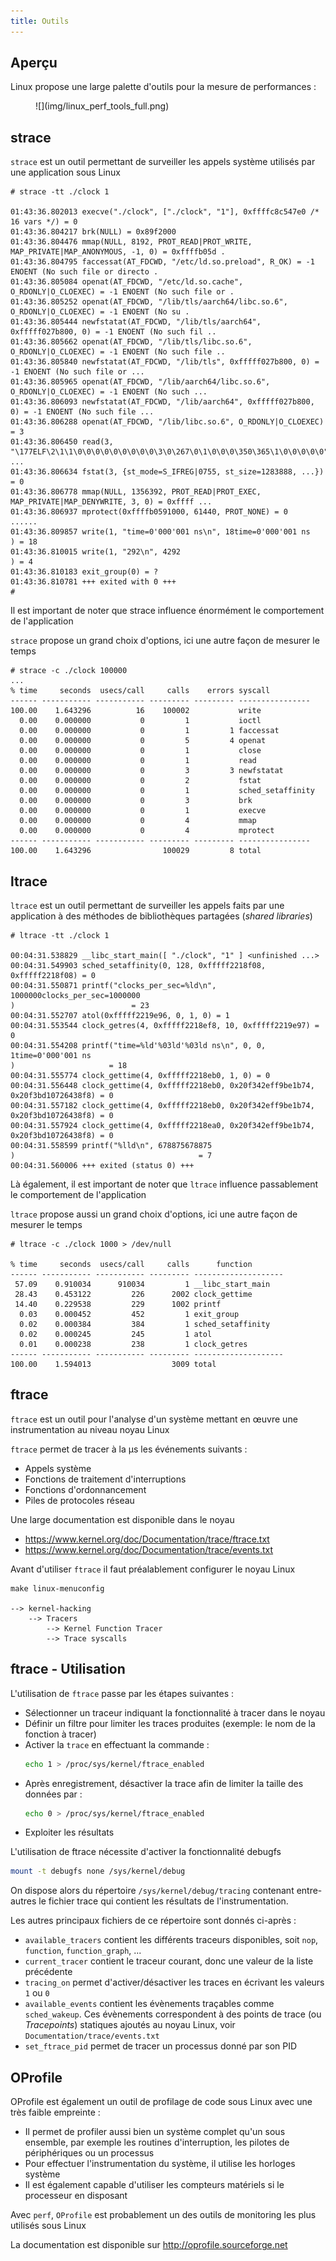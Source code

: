 ```yaml
---
title: Outils
---
```


## Aperçu

Linux propose une large palette d'outils pour la mesure de performances :

<figure markdown>
![](img/linux_perf_tools_full.png)
</figure>

## strace

`strace` est un outil permettant de surveiller les appels système utilisés par une
application sous Linux

```text
# strace -tt ./clock 1

01:43:36.802013 execve("./clock", ["./clock", "1"], 0xffffc8c547e0 /* 16 vars */) = 0
01:43:36.804217 brk(NULL) = 0x89f2000
01:43:36.804476 mmap(NULL, 8192, PROT_READ|PROT_WRITE, MAP_PRIVATE|MAP_ANONYMOUS, -1, 0) = 0xffffb05d .
01:43:36.804795 faccessat(AT_FDCWD, "/etc/ld.so.preload", R_OK) = -1 ENOENT (No such file or directo .
01:43:36.805084 openat(AT_FDCWD, "/etc/ld.so.cache", O_RDONLY|O_CLOEXEC) = -1 ENOENT (No such file or .
01:43:36.805252 openat(AT_FDCWD, "/lib/tls/aarch64/libc.so.6", O_RDONLY|O_CLOEXEC) = -1 ENOENT (No su .
01:43:36.805444 newfstatat(AT_FDCWD, "/lib/tls/aarch64", 0xfffff027b800, 0) = -1 ENOENT (No such fil ..
01:43:36.805662 openat(AT_FDCWD, "/lib/tls/libc.so.6", O_RDONLY|O_CLOEXEC) = -1 ENOENT (No such file ..
01:43:36.805840 newfstatat(AT_FDCWD, "/lib/tls", 0xfffff027b800, 0) = -1 ENOENT (No such file or ...
01:43:36.805965 openat(AT_FDCWD, "/lib/aarch64/libc.so.6", O_RDONLY|O_CLOEXEC) = -1 ENOENT (No such ...
01:43:36.806093 newfstatat(AT_FDCWD, "/lib/aarch64", 0xfffff027b800, 0) = -1 ENOENT (No such file ...
01:43:36.806288 openat(AT_FDCWD, "/lib/libc.so.6", O_RDONLY|O_CLOEXEC) = 3
01:43:36.806450 read(3, "\177ELF\2\1\1\0\0\0\0\0\0\0\0\0\3\0\267\0\1\0\0\0\350\365\1\0\0\0\0\0"..., ...
01:43:36.806634 fstat(3, {st_mode=S_IFREG|0755, st_size=1283888, ...}) = 0
01:43:36.806778 mmap(NULL, 1356392, PROT_READ|PROT_EXEC, MAP_PRIVATE|MAP_DENYWRITE, 3, 0) = 0xffff ...
01:43:36.806937 mprotect(0xffffb0591000, 61440, PROT_NONE) = 0
......
01:43:36.809857 write(1, "time=0'000'001 ns\n", 18time=0'000'001 ns
) = 18
01:43:36.810015 write(1, "292\n", 4292
) = 4
01:43:36.810183 exit_group(0) = ?
01:43:36.810781 +++ exited with 0 +++
# 
```

Il est important de noter que strace influence énormément le comportement de
l'application

`strace` propose un grand choix d'options, ici une autre façon de mesurer le temps

```text
# strace -c ./clock 100000
...
% time     seconds  usecs/call     calls    errors syscall                      
------ ----------- ----------- --------- --------- ----------------             
100.00    1.643296          16    100002           write                        
  0.00    0.000000           0         1           ioctl                        
  0.00    0.000000           0         1         1 faccessat                    
  0.00    0.000000           0         5         4 openat                       
  0.00    0.000000           0         1           close                        
  0.00    0.000000           0         1           read                         
  0.00    0.000000           0         3         3 newfstatat                   
  0.00    0.000000           0         2           fstat                        
  0.00    0.000000           0         1           sched_setaffinity            
  0.00    0.000000           0         3           brk                          
  0.00    0.000000           0         1           execve                       
  0.00    0.000000           0         4           mmap                         
  0.00    0.000000           0         4           mprotect                     
------ ----------- ----------- --------- --------- ----------------             
100.00    1.643296                100029         8 total                        
```

## ltrace

`ltrace` est un outil permettant de surveiller les appels faits par une application à
des méthodes de bibliothèques partagées (_shared libraries_)

```text
# ltrace -tt ./clock 1

00:04:31.538829 __libc_start_main([ "./clock", "1" ] <unfinished ...>
00:04:31.549903 sched_setaffinity(0, 128, 0xfffff2218f08, 0xfffff2218f08) = 0
00:04:31.550871 printf("clocks_per_sec=%ld\n", 1000000clocks_per_sec=1000000
)                          = 23
00:04:31.552707 atol(0xfffff2219e96, 0, 1, 0) = 1
00:04:31.553544 clock_getres(4, 0xfffff2218ef8, 10, 0xfffff2219e97) = 0
00:04:31.554208 printf("time=%ld'%03ld'%03ld ns\n", 0, 0, 1time=0'000'001 ns
)                     = 18
00:04:31.555774 clock_gettime(4, 0xfffff2218eb0, 1, 0) = 0
00:04:31.556448 clock_gettime(4, 0xfffff2218eb0, 0x20f342eff9be1b74, 0x20f3bd10726438f8) = 0
00:04:31.557182 clock_gettime(4, 0xfffff2218eb0, 0x20f342eff9be1b74, 0x20f3bd10726438f8) = 0
00:04:31.557924 clock_gettime(4, 0xfffff2218ea0, 0x20f342eff9be1b74, 0x20f3bd10726438f8) = 0
00:04:31.558599 printf("%lld\n", 678875678875
)                                         = 7
00:04:31.560006 +++ exited (status 0) +++
```

Là également, il est important de noter que `ltrace` influence passablement le
comportement de l'application

`ltrace` propose aussi un grand choix d'options, ici une autre façon de mesurer
le temps

```text
# ltrace -c ./clock 1000 > /dev/null 

% time     seconds  usecs/call     calls      function
------ ----------- ----------- --------- --------------------
 57.09    0.910034      910034         1 __libc_start_main
 28.43    0.453122         226      2002 clock_gettime
 14.40    0.229538         229      1002 printf
  0.03    0.000452         452         1 exit_group
  0.02    0.000384         384         1 sched_setaffinity
  0.02    0.000245         245         1 atol
  0.01    0.000238         238         1 clock_getres
------ ----------- ----------- --------- --------------------
100.00    1.594013                  3009 total
```

## ftrace

`ftrace` est un outil pour l'analyse d'un système mettant en œuvre une
instrumentation au niveau noyau Linux

`ftrace` permet de tracer à la µs les événements suivants :

- Appels système
- Fonctions de traitement d'interruptions
- Fonctions d'ordonnancement
- Piles de protocoles réseau

Une large documentation est disponible dans le noyau

- https://www.kernel.org/doc/Documentation/trace/ftrace.txt
- https://www.kernel.org/doc/Documentation/trace/events.txt

Avant d'utiliser `ftrace` il faut préalablement configurer le noyau Linux

```text
make linux-menuconfig

--> kernel-hacking
    --> Tracers
        --> Kernel Function Tracer
        --> Trace syscalls
```

## ftrace - Utilisation

L'utilisation de `ftrace` passe par les étapes suivantes :

- Sélectionner un traceur indiquant la fonctionnalité à tracer dans le noyau
- Définir un filtre pour limiter les traces produites
  (exemple: le nom de la fonction à tracer)
- Activer la `trace` en effectuant la commande :
  ```bash
  echo 1 > /proc/sys/kernel/ftrace_enabled
  ```
- Après enregistrement, désactiver la trace afin de limiter la taille des données par :
  ```bash
  echo 0 > /proc/sys/kernel/ftrace_enabled
  ```
- Exploiter les résultats

L'utilisation de ftrace nécessite d'activer la fonctionnalité debugfs

```bash
mount -t debugfs none /sys/kernel/debug
```

On dispose alors du répertoire `/sys/kernel/debug/tracing` contenant
entre-autres le fichier trace qui contient les résultats de l'instrumentation.

Les autres principaux fichiers de ce répertoire sont donnés ci-après :

- `available_tracers` contient les différents traceurs disponibles, soit `nop`,
  `function`, `function_graph`, ...
- `current_tracer` contient le traceur courant, donc une valeur de la liste
  précédente
- `tracing_on` permet d'activer/désactiver les traces en écrivant les valeurs `1` ou `0`
- `available_events` contient les évènements traçables comme `sched_wakeup`.
  Ces évènements correspondent à des points de trace (ou _Tracepoints_) statiques
  ajoutés au noyau Linux, voir `Documentation/trace/events.txt`
- `set_ftrace_pid` permet de tracer un processus donné par son PID

## OProfile

OProfile est également un outil de profilage de code sous Linux avec une très
faible empreinte :

- Il permet de profiler aussi bien un système complet qu'un sous ensemble, par exemple
  les routines d'interruption, les pilotes de périphériques ou un processus
- Pour effectuer l'instrumentation du système, il utilise les horloges système
- Il est également capable d'utiliser les compteurs matériels si le processeur en
  disposant

Avec `perf`, `OProfile` est probablement un des outils de monitoring les plus
utilisés sous Linux

La documentation est disponible sur http://oprofile.sourceforge.net
